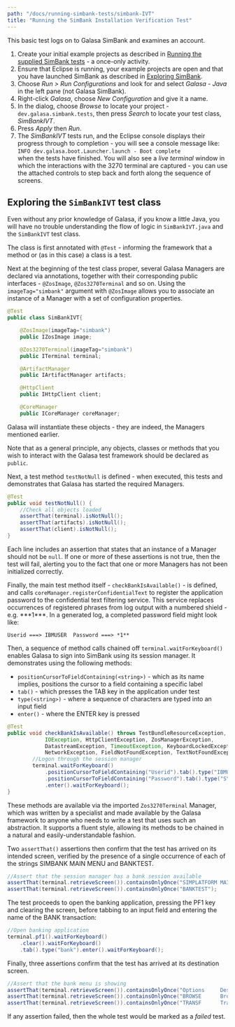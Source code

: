 ```yaml
---
path: "/docs/running-simbank-tests/simbank-IVT"
title: "Running the SimBank Installation Verification Test"
---
```


This basic test logs on to Galasa SimBank and examines an account.

1. Create your initial example projects as described in <a href="/docs/running-simbank-tests" target="_blank">Running the supplied SimBank tests</a> - a once-only activity.
1. Ensure that Eclipse is running, your example projects are open and that you have launched SimBank as described in <a href="/docs/getting-started/simbank" target="_blank">Exploring SimBank</a>.
1. Choose _Run > Run Configurations_ and look for and select _Galasa - Java_ in the left pane (not Galasa SimBank).
1. Right-click _Galasa_, choose _New Configuration_ and give it a name.
1. In the dialog, choose _Browse_ to locate your project - `dev.galasa.simbank.tests`, then press _Search_ to locate your test class, _SimBankIVT_.
1. Press _Apply_ then _Run_.
1. The _SimBankIVT_ tests run, and the Eclipse console displays their progress through to completion - you will see a console message like: <br/>
   `INFO dev.galasa.boot.Launcher.launch - Boot complete`
   <br/>
   when the tests have finished. You will also see a _live terminal_ window in which the interactions with the 3270 terminal are captured - you can use the attached controls to step back and forth along the sequence of screens.

## Exploring the `SimBankIVT` test class

Even without any prior knowledge of Galasa, if you know a little Java, you will have no trouble understanding the flow of logic in `SimBankIVT.java` and the `SimBankIVT` test class.

The class is first annotated with `@Test` - informing the framework that a method or (as in this case) a class is a test.

Next at the beginning of the test class proper, several Galasa Managers are declared via annotations, together with their corresponding public interfaces - `@ZosImage`, `@Zos3270Terminal` and so on. Using the `imageTag="simbank"` argument with `@ZosImage` allows you to associate an instance of a Manager with a set of configuration properties.

```java
@Test
public class SimBankIVT{

    @ZosImage(imageTag="simbank")
    public IZosImage image;

    @Zos3270Terminal(imageTag="simbank")
    public ITerminal terminal;

    @ArtifactManager
    public IArtifactManager artifacts;

    @HttpClient
    public IHttpClient client;

    @CoreManager
    public ICoreManager coreManager;
```

Galasa will instantiate these objects - they are indeed, the Managers mentioned earlier.

Note that as a general principle, any objects, classes or methods that you wish to interact with the Galasa test framework should be declared as `public`.

Next, a test method `testNotNull` is defined - when executed, this tests and demonstrates that Galasa has started the required Managers.

```java
@Test
public void testNotNull() {
    //Check all objects loaded
    assertThat(terminal).isNotNull();
    assertThat(artifacts).isNotNull();
    assertThat(client).isNotNull();
}
```

Each line includes an assertion that states that an instance of a Manager should not be `null`. If one or more of these assertions is not true, then the test will fail, alerting you to the fact that one or more Managers has not been initialized correctly.

Finally, the main test method itself - `checkBankIsAvailable()` - is defined, and calls `coreManager.registerConfidentialText` to register the application password to the confidential text filtering service. This service replaces occurrences of registered phrases from log output with a numbered shield - e.g. \*\*\*1\*\*\*. In a generated log, a completed password field might look like:

```
Userid ===> IBMUSER  Password ===> *1**
```

Then, a sequence of method calls chained off `terminal.waitForKeyboard()` enables Galasa to sign into SimBank using its session manager. It demonstrates using the following methods:

- `positionCursorToFieldContaining(<string>)` - which as its name implies, positions the cursor to a field containing a specific label
- `tab()` - which presses the TAB key in the application under test
- `type(<string>)` - where a sequence of characters are typed into an input field
- `enter()` - where the ENTER key is pressed

```java
@Test
public void checkBankIsAvailable() throws TestBundleResourceException, URISyntaxException,
            IOException, HttpClientException, ZosManagerException,
            DatastreamException, TimeoutException, KeyboardLockedException,
            NetworkException, FieldNotFoundException, TextNotFoundException {
        //Logon through the session manager
        terminal.waitForKeyboard()
            .positionCursorToFieldContaining("Userid").tab().type("IBMUSER")
            .positionCursorToFieldContaining("Password").tab().type("SYS1")
            .enter().waitForKeyboard();
}
```

These methods are available via the imported `Zos3270Terminal` Manager, which was written by a specialist and made available by the Galasa framework to anyone who needs to write a test that uses such an abstraction. It supports a fluent style, allowing its methods to be chained in a natural and easily-understandable fashion.

Two `assertThat()` assertions then confirm that the test has arrived on its intended screen, verified by the presence of a single occurrence of each of the strings SIMBANK MAIN MENU and BANKTEST.

```java
//Assert that the session manager has a bank session available
assertThat(terminal.retrieveScreen()).containsOnlyOnce("SIMPLATFORM MAIN MENU");
assertThat(terminal.retrieveScreen()).containsOnlyOnce("BANKTEST");
```

The test proceeds to open the banking application, pressing the PF1 key and clearing the screen, before tabbing to an input field and entering the name of the BANK transaction:

```java
//Open banking application
terminal.pf1().waitForKeyboard()
    .clear().waitForKeyboard()
    .tab().type("bank").enter().waitForKeyboard();
```

Finally, three assertions confirm that the test has arrived at its destination screen.

```java
//Assert that the bank menu is showing
assertThat(terminal.retrieveScreen()).containsOnlyOnce("Options     Description        PFKey ");
assertThat(terminal.retrieveScreen()).containsOnlyOnce("BROWSE      Browse Accounts    PF1");
assertThat(terminal.retrieveScreen()).containsOnlyOnce("TRANSF      Transfer Money     PF4");
```

If any assertion failed, then the whole test would be marked as a _failed_ test.
